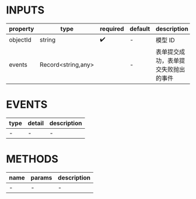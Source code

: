 [//]: # "business-bricks/monitor-alert/alert-rule-create.ts"

# INPUTS

| property | type               | required | default | description                          |
| -------- | ------------------ | -------- | ------- | ------------------------------------ |
| objectId | string             | ✔️       | -       | 模型 ID                              |
| events   | Record<string,any> |          | -       | 表单提交成功，表单提交失败抛出的事件 |

# EVENTS

| type | detail | description |
| ---- | ------ | ----------- |
| -    | -      | -           |

# METHODS

| name | params | description |
| ---- | ------ | ----------- |
| -    | -      | -           |
